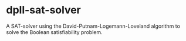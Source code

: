 # dpll-sat-solver
A SAT-solver using the David-Putnam-Logemann-Loveland algorithm to solve the Boolean satisfiability problem.

